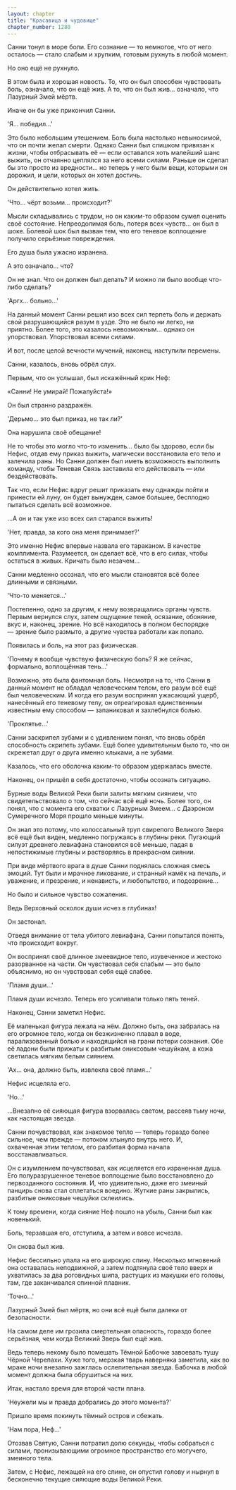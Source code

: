 ```yaml
---
layout: chapter
title: "Красавица и чудовище"
chapter_number: 1280
---
```


Санни тонул в море боли. Его сознание — то немногое, что от него осталось — стало слабым и хрупким, готовым рухнуть в любой момент.

Но оно ещё не рухнуло.

В этом была и хорошая новость. То, что он был способен чувствовать боль, означало, что он ещё жив. А то, что он был жив... означало, что Лазурный Змей мёртв.

Иначе он бы уже прикончил Санни.

'Я... победил...'

Это было небольшим утешением. Боль была настолько невыносимой, что он почти желал смерти. Однако Санни был слишком привязан к жизни, чтобы отбрасывать её — если оставался хоть малейший шанс выжить, он отчаянно цеплялся за него всеми силами. Раньше он сделал бы это просто из вредности... но теперь у него были вещи, которыми он дорожил, и цели, которых он хотел достичь.

Он действительно хотел жить.

'Что... чёрт возьми... происходит?'

Мысли складывались с трудом, но он каким-то образом сумел оценить своё состояние. Непреодолимая боль, потеря всех чувств... он был в шоке. Болевой шок был вызван тем, что его теневое воплощение получило серьёзные повреждения.

Его душа была ужасно изранена.

А это означало... что?

Он не знал. Что он должен был делать? И можно ли было вообще что-либо сделать?

'Аргх... больно...'

На данный момент Санни решил изо всех сил терпеть боль и держать свой разрушающийся разум в узде. Это не было ни легко, ни приятно. Более того, это казалось невозможным... однако он упорствовал. Упорствовал всеми силами.

И вот, после целой вечности мучений, наконец, наступили перемены.

Санни, казалось, вновь обрёл слух.

Первым, что он услышал, был искажённый крик Неф:

«Санни! Не умирай! Пожалуйста!»

Он был странно раздражён.

'Дерьмо... это был приказ, не так ли?'

Она нарушила своё обещание!

Не то чтобы это могло что-то изменить... было бы здорово, если бы Нефис, отдав ему приказ выжить, магически восстановила его тело и залечила раны. Но Санни должен был иметь возможность выполнить команду, чтобы Теневая Связь заставила его действовать — или бездействовать.

Так что, если Нефис вдруг решит приказать ему однажды пойти и принести ей луну, он будет вынужден, самое большее, бесплодно пытаться сделать всё возможное.

...А он и так уже изо всех сил старался выжить!

'Нет, правда, за кого она меня принимает?'

Это именно Нефис впервые назвала его тараканом. В качестве комплимента. Разумеется, он сделает всё, что в его силах, чтобы остаться в живых. Кричать было незачем...

Санни медленно осознал, что его мысли становятся всё более длинными и связными.

'Что-то меняется...'

Постепенно, одно за другим, к нему возвращались органы чувств. Первым вернулся слух, затем ощущение теней, осязание, обоняние, вкус и, наконец, зрение. Но всё находилось в полном беспорядке — зрение было размыто, а другие чувства работали как попало.

Появилась и боль, на этот раз физическая.

'Почему я вообще чувствую физическую боль? Я же сейчас, формально, воплощённая тень...'

Возможно, это была фантомная боль. Несмотря на то, что Санни в данный момент не обладал человеческим телом, его разум всё ещё был человеческим. И когда его разум воспринял ужасающий ущерб, нанесённый его теневому телу, он отреагировал единственным известным ему способом — запаниковал и захлебнулся болью.

'Проклятье...'

Санни заскрипел зубами и с удивлением понял, что вновь обрёл способность скрипеть зубами. Ещё более удивительным было то, что он скрежетал друг о друга именно клыками, а не зубами.

Казалось, что его оболочка каким-то образом удержалась вместе.

Наконец, он пришёл в себя достаточно, чтобы осознать ситуацию.

Бурные воды Великой Реки были залиты мягким сиянием, что свидетельствовало о том, что сейчас всё ещё ночь. Более того, он понял, что с момента его схватки с Лазурным Змеем... с Даэроном Сумеречного Моря прошло меньше минуты.

Он знал это потому, что колоссальный труп свирепого Великого Зверя всё ещё был виден, медленно погружаясь в глубины реки. Пугающий силуэт древнего левиафана становился всё меньше, падая в непостижимые глубины и растворяясь в прекрасном сиянии.

При виде мёртвого врага в душе Санни поднялась сложная смесь эмоций. Тут были и мрачное ликование, и странный намёк на печаль, и уважение, и презрение, и ненависть, и любопытство, и подозрение...

Но было и сильное чувство сожаления.

Ведь Верховный осколок души исчез в глубинах!

Он застонал.

Отведя внимание от тела убитого левиафана, Санни попытался понять, что происходит вокруг.

Он воспринял своё длинное змеевидное тело, изувеченное и жестоко разорванное на части. Он чувствовал себя слабым — это было объяснимо, но он чувствовал себя ещё слабее.

'Пламя души...'

Пламя души исчезло. Теперь его усиливали только пять теней.

Наконец, Санни заметил Нефис.

Её маленькая фигура лежала на нём. Должно быть, она забралась на его огромное тело, когда он безжизненно плавал в воде, парализованный болью и находящийся на грани потери сознания. Обе её ладони были прижаты к разбитым ониксовым чешуйкам, а кожа светилась мягким белым сиянием.

'Ах... она, должно быть, извлекла своё пламя...'

Нефис исцеляла его.

'Но...'

...Внезапно её сияющая фигура взорвалась светом, рассеяв тьму ночи, как настоящая звезда.

Санни почувствовал, как знакомое тепло — теперь гораздо более сильное, чем прежде — потоком хлынуло внутрь него. И, охваченная этим теплом, его разбитая форма начала восстанавливаться.

Он с изумлением почувствовал, как исцеляется его израненная душа. Его полуразрушенное теневое воплощение было восстановлено до первозданного состояния. И, что удивительно, даже его змеиный панцирь снова стал сплетаться воедино. Жуткие раны закрылись, разбитые ониксовые чешуйки склеились.

К тому времени, когда сияние Неф пошло на убыль, Санни был как новенький.

Боль, терзавшая его, отступила, а затем и вовсе исчезла.

Он снова был жив.

Нефис бессильно упала на его широкую спину. Несколько мгновений она оставалась неподвижной, а затем подтянула своё тело вверх и ухватилась за два роговидных шипа, растущих из макушки его головы, там, где заканчивался спинной плавник.

'Точно...'

Лазурный Змей был мёртв, но они всё ещё были далеки от безопасности.

На самом деле им грозила смертельная опасность, гораздо более серьёзная, чем когда Великий Зверь был ещё жив.

Ведь теперь некому было помешать Тёмной Бабочке завоевать тушу Чёрной Черепахи. Хуже того, мерзкая тварь наверняка заметила, как во мраке ночи внезапно зажглась ослепительная звезда. Бабочка в любой момент должна была обрушиться на них.

Итак, настало время для второй части плана.

'Неужели мы и правда добрались до этого момента?'

Пришло время покинуть тёмный остров и сбежать.

'Нам пора, Неф...'

Отозвав Святую, Санни потратил долю секунды, чтобы собраться с силами, пронизывающими огромное пространство его могучего, змеиного тела.

Затем, с Нефис, лежащей на его спине, он опустил голову и нырнул в бесконечно текущие сияющие воды Великой Реки.